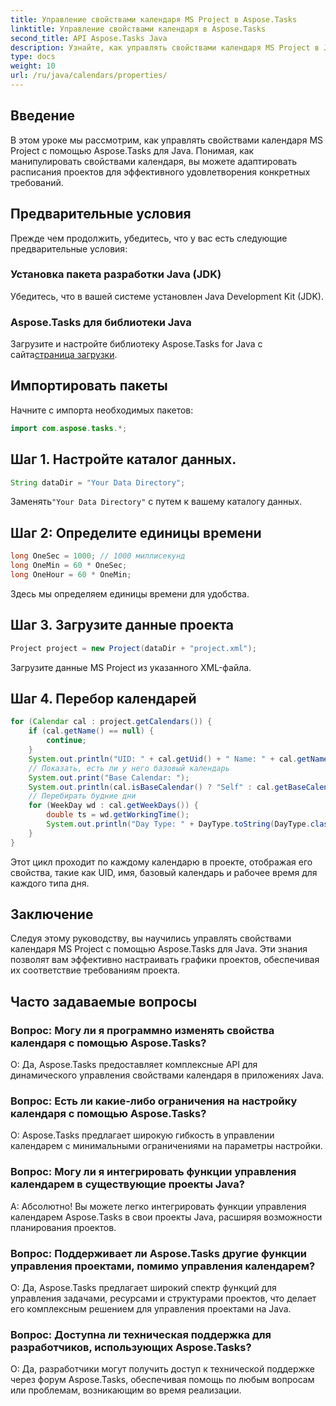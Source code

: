 ```yaml
---
title: Управление свойствами календаря MS Project в Aspose.Tasks
linktitle: Управление свойствами календаря в Aspose.Tasks
second_title: API Aspose.Tasks Java
description: Узнайте, как управлять свойствами календаря MS Project в Java с помощью Aspose.Tasks. Это предоставляет пошаговые инструкции по работе с календарем в ваших приложениях Java.
type: docs
weight: 10
url: /ru/java/calendars/properties/
---
```

## Введение
В этом уроке мы рассмотрим, как управлять свойствами календаря MS Project с помощью Aspose.Tasks для Java. Понимая, как манипулировать свойствами календаря, вы можете адаптировать расписания проектов для эффективного удовлетворения конкретных требований.
## Предварительные условия
Прежде чем продолжить, убедитесь, что у вас есть следующие предварительные условия:
### Установка пакета разработки Java (JDK)
Убедитесь, что в вашей системе установлен Java Development Kit (JDK).
### Aspose.Tasks для библиотеки Java
 Загрузите и настройте библиотеку Aspose.Tasks for Java с сайта[страница загрузки](https://releases.aspose.com/tasks/java/).

## Импортировать пакеты
Начните с импорта необходимых пакетов:
```java
import com.aspose.tasks.*;
```

## Шаг 1. Настройте каталог данных.
```java
String dataDir = "Your Data Directory";
```
 Заменять`"Your Data Directory"` с путем к вашему каталогу данных.
## Шаг 2: Определите единицы времени
```java
long OneSec = 1000; // 1000 миллисекунд
long OneMin = 60 * OneSec;
long OneHour = 60 * OneMin;
```
Здесь мы определяем единицы времени для удобства.
## Шаг 3. Загрузите данные проекта
```java
Project project = new Project(dataDir + "project.xml");
```
Загрузите данные MS Project из указанного XML-файла.
## Шаг 4. Перебор календарей
```java
for (Calendar cal : project.getCalendars()) {
    if (cal.getName() == null) {
        continue;
    }
    System.out.println("UID: " + cal.getUid() + " Name: " + cal.getName());
    // Показать, есть ли у него базовый календарь
    System.out.print("Base Calendar: ");
    System.out.println(cal.isBaseCalendar() ? "Self" : cal.getBaseCalendar().getName());
    // Перебирать будние дни
    for (WeekDay wd : cal.getWeekDays()) {
        double ts = wd.getWorkingTime();
        System.out.println("Day Type: " + DayType.toString(DayType.class, wd.getDayType()) + " Hours: " + ts / OneHour);
    }
}
```
Этот цикл проходит по каждому календарю в проекте, отображая его свойства, такие как UID, имя, базовый календарь и рабочее время для каждого типа дня.

## Заключение
Следуя этому руководству, вы научились управлять свойствами календаря MS Project с помощью Aspose.Tasks для Java. Эти знания позволят вам эффективно настраивать графики проектов, обеспечивая их соответствие требованиям проекта.
## Часто задаваемые вопросы
### Вопрос: Могу ли я программно изменять свойства календаря с помощью Aspose.Tasks?
О: Да, Aspose.Tasks предоставляет комплексные API для динамического управления свойствами календаря в приложениях Java.
### Вопрос: Есть ли какие-либо ограничения на настройку календаря с помощью Aspose.Tasks?
О: Aspose.Tasks предлагает широкую гибкость в управлении календарем с минимальными ограничениями на параметры настройки.
### Вопрос: Могу ли я интегрировать функции управления календарем в существующие проекты Java?
А: Абсолютно! Вы можете легко интегрировать функции управления календарем Aspose.Tasks в свои проекты Java, расширяя возможности планирования проектов.
### Вопрос: Поддерживает ли Aspose.Tasks другие функции управления проектами, помимо управления календарем?
О: Да, Aspose.Tasks предлагает широкий спектр функций для управления задачами, ресурсами и структурами проектов, что делает его комплексным решением для управления проектами на Java.
### Вопрос: Доступна ли техническая поддержка для разработчиков, использующих Aspose.Tasks?
О: Да, разработчики могут получить доступ к технической поддержке через форум Aspose.Tasks, обеспечивая помощь по любым вопросам или проблемам, возникающим во время реализации.